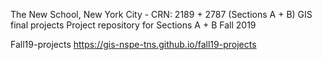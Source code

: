 The New School, New York City - CRN: 2189 + 2787 (Sections A + B) GIS final projects
Project repository for Sections A + B Fall 2019 


Fall19-projects
https://gis-nspe-tns.github.io/fall19-projects